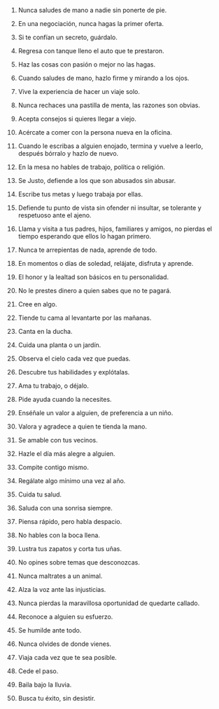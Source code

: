 1. Nunca saludes de mano a nadie sin ponerte de pie.

2. En una negociación, nunca hagas la primer oferta.

3. Si te confían un secreto, guárdalo.

4. Regresa con tanque lleno el auto que te prestaron.

5. Haz las cosas con pasión o mejor no las hagas.

6. Cuando saludes de mano, hazlo firme y mirando a los ojos.

7. Vive la experiencia de hacer un viaje solo.

8. Nunca rechaces una pastilla de menta, las razones son obvias.

9. Acepta consejos si quieres llegar a viejo.

10. Acércate a comer con la persona nueva en la oficina.

11. Cuando le escribas a alguien enojado, termina y vuelve a leerlo, después bórralo y hazlo de nuevo.

12. En la mesa no hables de trabajo, política o religión.

13. Se Justo, defiende a los que son abusados sin abusar.

14. Escribe tus metas y luego trabaja por ellas.

15. Defiende tu punto de vista sin ofender ni insultar, se tolerante y respetuoso ante el ajeno.

16. Llama y visita a tus padres, hijos, familiares y amigos, no pierdas el tiempo esperando que ellos lo hagan primero.

17. Nunca te arrepientas de nada, aprende de todo.

18. En momentos o días de soledad, relájate, disfruta y aprende.

19. El honor y la lealtad son básicos en tu personalidad.

20. No le prestes dinero a quien sabes que no te pagará.

21. Cree en algo.

22. Tiende tu cama al levantarte por las mañanas.

23. Canta en la ducha.

24. Cuida una planta o un jardín.

25. Observa el cielo cada vez que puedas.

26. Descubre tus habilidades y explótalas.

27. Ama tu trabajo, o déjalo.

28. Pide ayuda cuando la necesites.

29. Enséñale un valor a alguien, de preferencia a un niño.

30. Valora y agradece a quien te tienda la mano.

31. Se amable con tus vecinos.

32. Hazle el día más alegre a alguien.

33. Compite contigo mismo.

34. Regálate algo mínimo una vez al año.

35. Cuida tu salud.

36. Saluda con una sonrisa siempre.

37. Piensa rápido, pero habla despacio.

38. No hables con la boca llena.

39. Lustra tus zapatos y corta tus uñas.

40. No opines sobre temas que desconozcas.

41. Nunca maltrates a un animal.

42. Alza la voz ante las injusticias.

43. Nunca pierdas la maravillosa oportunidad de quedarte callado.

44. Reconoce a alguien su esfuerzo.

45. Se humilde ante todo.

46. Nunca olvides de donde vienes.

47. Viaja cada vez que te sea posible.

48. Cede el paso.

49. Baila bajo la lluvia.

50. Busca tu éxito, sin desistir.